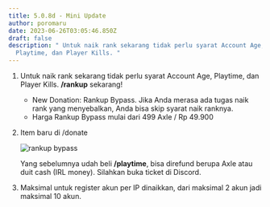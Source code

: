 ```yaml
---
title: 5.0.8d - Mini Update
author: poromaru
date: 2023-06-26T03:05:46.850Z
draft: false
description: " Untuk naik rank sekarang tidak perlu syarat Account Age,
  Playtime, dan Player Kills. "
---
```

1. Untuk naik rank sekarang tidak perlu syarat Account Age, Playtime, dan Player Kills. **/rankup** sekarang!

   * New Donation: Rankup Bypass. Jika Anda merasa ada tugas naik rank yang menyebalkan, Anda bisa skip syarat naik ranknya.
   * Harga Rankup Bypass mulai dari 499 Axle / Rp 49.900
2. Item baru di /donate

   ![rankup bypass](https://media.discordapp.net/attachments/1080156851984945235/1122888423523500152/image.png "rankup bypass")

   Yang sebelumnya udah beli **/playtime**, bisa direfund berupa Axle atau duit cash (IRL money). Silahkan buka ticket di Discord.
3. Maksimal untuk register akun per IP dinaikkan, dari maksimal 2 akun jadi maksimal 10 akun.